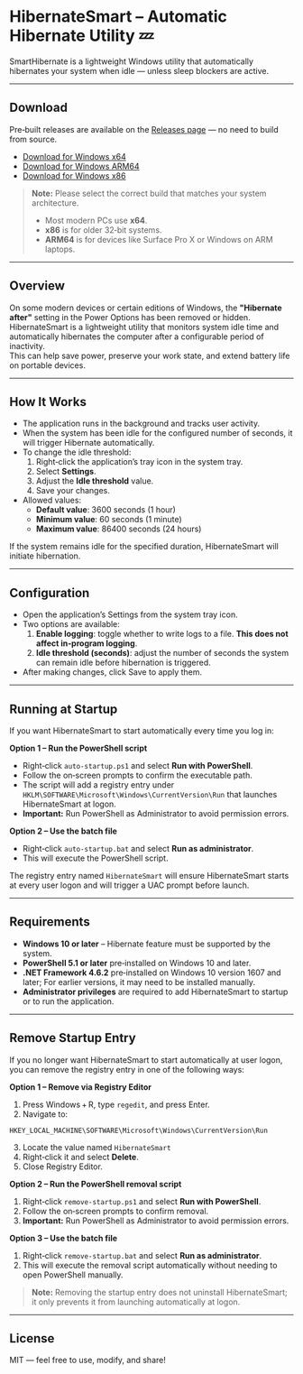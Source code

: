 # HibernateSmart – Automatic Hibernate Utility 💤

SmartHibernate is a lightweight Windows utility that automatically hibernates your system when idle — unless sleep blockers are active.

---

## Download
Pre‑built releases are available on the [Releases page](../../releases) — no need to build from source.

- [Download for Windows x64](../../releases/latest/download/HibernateSmart-v1.0.0-win-x64.7z)
- [Download for Windows ARM64](../../releases/latest/download/HibernateSmart-v1.0.0-win-arm64.7z)
- [Download for Windows x86](../../releases/latest/download/HibernateSmart-v1.0.0-win-x86.7z)

> **Note:** Please select the correct build that matches your system architecture.  
> - Most modern PCs use **x64**.  
> - **x86** is for older 32‑bit systems.  
> - **ARM64** is for devices like Surface Pro X or Windows on ARM laptops.

---

## Overview
On some modern devices or certain editions of Windows, the **"Hibernate after"** setting in the Power Options has been removed or hidden.  
HibernateSmart is a lightweight utility that monitors system idle time and automatically hibernates the computer after a configurable period of inactivity.  
This can help save power, preserve your work state, and extend battery life on portable devices.

---

## How It Works
- The application runs in the background and tracks user activity.
- When the system has been idle for the configured number of seconds, it will trigger Hibernate automatically.
- To change the idle threshold:
    1. Right‑click the application’s tray icon in the system tray.
    2. Select **Settings**.
    3. Adjust the **Idle threshold** value.
    4. Save your changes.
- Allowed values:
    - **Default value**: 3600 seconds (1 hour)
    - **Minimum value**: 60 seconds (1 minute)
    - **Maximum value**: 86400 seconds (24 hours)

If the system remains idle for the specified duration, HibernateSmart will initiate hibernation.

---

## Configuration
- Open the application’s Settings from the system tray icon.
- Two options are available:
    1. 	**Enable logging**: toggle whether to write logs to a file. **This does not affect in‑program logging**.
    2. 	**Idle threshold (seconds)**: adjust the number of seconds the system can remain idle before hibernation is triggered.
- After making changes, click Save to apply them.

---

## Running at Startup
If you want HibernateSmart to start automatically every time you log in:

**Option 1 – Run the PowerShell script**
- Right‑click `auto-startup.ps1` and select **Run with PowerShell**.
- Follow the on‑screen prompts to confirm the executable path.
- The script will add a registry entry under `HKLM\SOFTWARE\Microsoft\Windows\CurrentVersion\Run` that launches HibernateSmart at logon.
- **Important:** Run PowerShell as Administrator to avoid permission errors.

**Option 2 – Use the batch file**
- Right‑click `auto-startup.bat` and select **Run as administrator**.
- This will execute the PowerShell script.

The registry entry named `HibernateSmart` will ensure HibernateSmart starts at every user logon and will trigger a UAC prompt before launch.

---

## Requirements
- **Windows 10 or later** – Hibernate feature must be supported by the system.
- **PowerShell 5.1 or later** pre‑installed on Windows 10 and later.
- **.NET Framework 4.6.2** pre‑installed on Windows 10 version 1607 and later; For earlier versions, it may need to be installed manually.
- **Administrator privileges** are required to add HibernateSmart to startup or to run the application.

---

## Remove Startup Entry
If you no longer want HibernateSmart to start automatically at user logon, you can remove the registry entry in one of the following ways:

**Option 1 – Remove via Registry Editor**
1. Press Windows + R, type `regedit`, and press Enter.
2. Navigate to:
```
HKEY_LOCAL_MACHINE\SOFTWARE\Microsoft\Windows\CurrentVersion\Run
```
3. Locate the value named `HibernateSmart`
4. Right‑click it and select **Delete**.
5. Close Registry Editor.

**Option 2 – Run the PowerShell removal script**
1. Right‑click `remove-startup.ps1` and select **Run with PowerShell**.
2. Follow the on‑screen prompts to confirm removal.
3. **Important:** Run PowerShell as Administrator to avoid permission errors.

**Option 3 – Use the batch file**
1. Right‑click `remove-startup.bat` and select **Run as administrator**.
2. This will execute the removal script automatically without needing to open PowerShell manually.

> **Note:** Removing the startup entry does not uninstall HibernateSmart; it only prevents it from launching automatically at logon.

---

## License
MIT — feel free to use, modify, and share!
